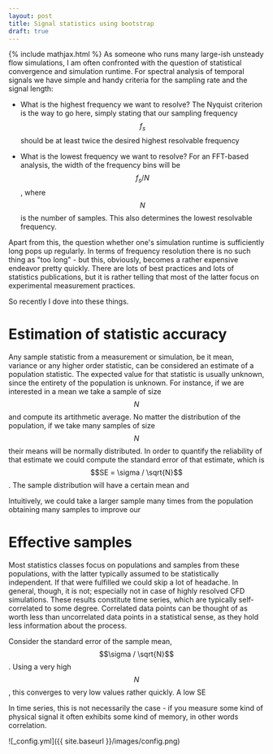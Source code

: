 ```yaml
---
layout: post
title: Signal statistics using bootstrap
draft: true
---
```

{% include mathjax.html %}
As someone who runs many large-ish unsteady flow simulations, I am often confronted with the question of statistical convergence and simulation runtime. For spectral analysis of temporal signals we have simple and handy criteria for the sampling rate and the signal length:
* What is the highest frequency we want to resolve? The Nyquist criterion is the way to go here, simply stating that our sampling frequency $$f_s$$ should be at least twice the desired highest resolvable frequency

* What is the lowest frequency we want to resolve? For an FFT-based analysis, the width of the frequency bins will be $$f_s/N$$, where $$N$$ is the number of samples. This also determines the lowest resolvable frequency.

Apart from this, the question whether one's simulation runtime is sufficiently long pops up regularly. In terms of frequency resolution there is no such thing as "too long" - but this, obviously, becomes a rather expensive endeavor pretty quickly. There are lots of best practices and lots of statistics publications, but it is rather telling that most of the latter focus on experimental measurement practices.

So recently I dove into these things. 

# Estimation of statistic accuracy
Any sample statistic from a measurement or simulation, be it mean, variance or any higher order statistic, can be considered an estimate of a population statistic. The expected value for that statistic is usually unknown, since the entirety of the population is unknown. For instance, if we are interested in a mean we take a sample of size $$N$$ and compute its artithmetic average. No matter the distribution of the population, if we take many samples of size $$N$$ their means will be normally distributed. In order to quantify the reliability of that estimate we could compute the standard error of that estimate, which is $$SE = \sigma / \sqrt{N}$$. The sample distribution will have a certain mean and 

Intuitively, we could take a larger sample many times from the population obtaining many samples to improve our 

# Effective samples
Most statistics classes focus on populations and samples from these populations, with the latter typically assumed to be statistically independent. If that were fulfilled we could skip a lot of headache. In general, though, it is not; especially not in case of highly resolved CFD simulations. These results constitute time series, which are typically self-correlated to some degree. Correlated data points can be thought of as worth less than uncorrelated data points in a statistical sense, as they hold less information about the process.

Consider the standard error of the sample mean, $$\sigma / \sqrt{N}$$. Using a very high $$N$$, this converges to very low values rather quickly. A low SE 

In time series, this is not necessarily the case - if you measure some kind of physical signal it often exhibits some kind of memory, in other words correlation.

![_config.yml]({{ site.baseurl }}/images/config.png)

